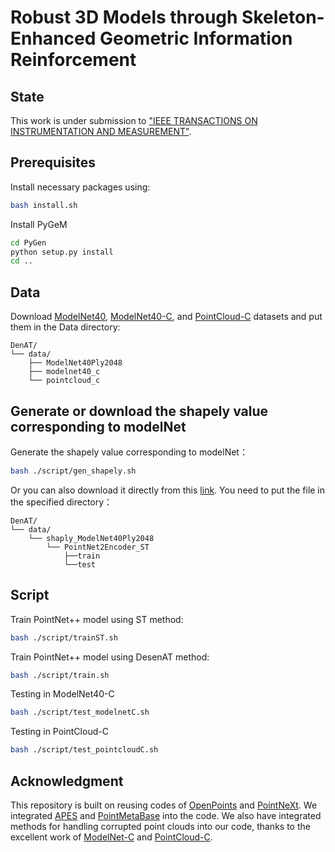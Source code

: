 # Robust 3D Models through Skeleton-Enhanced Geometric Information Reinforcement

## State
This work is under submission to ["IEEE TRANSACTIONS ON INSTRUMENTATION AND MEASUREMENT"](https://ieeexplore.ieee.org/xpl/RecentIssue.jsp?punumber=19).

## Prerequisites
Install necessary packages using:
```bash
bash install.sh
```

Install PyGeM
```bash
cd PyGen
python setup.py install
cd ..
```

## Data
Download [ModelNet40](https://shapenet.cs.stanford.edu/media/modelnet40_ply_hdf5_2048.zip), [ModelNet40-C](https://github.com/jiachens/ModelNet40-C), and [PointCloud-C](https://drive.google.com/uc?id=1KE6MmXMtfu_mgxg4qLPdEwVD5As8B0rm) datasets and put them in the Data directory:
```plaintext
DenAT/
└── data/
    ├── ModelNet40Ply2048
    ├── modelnet40_c
    └── pointcloud_c
```
## Generate or download the shapely value corresponding to modelNet
Generate the shapely value corresponding to modelNet：
```bash
bash ./script/gen_shapely.sh
```
Or you can also download it directly from this [link](https://drive.google.com/drive/folders/1vzz-3QjIQ8VBdwMa32cQGAi8aLmPp1RH?usp=sharing).
You need to put the file in the specified directory：
```plaintext
DenAT/
└── data/
    └── shaply_ModelNet40Ply2048
        └── PointNet2Encoder_ST
            ├──train
            └──test
```
## Script
Train PointNet++ model using ST method:
```bash
bash ./script/trainST.sh
```
Train PointNet++ model using DesenAT method:
```bash
bash ./script/train.sh
```
Testing in ModelNet40-C 
```bash
bash ./script/test_modelnetC.sh
```
Testing in PointCloud-C
```bash
bash ./script/test_pointcloudC.sh
```
## Acknowledgment
This repository is built on reusing codes of [OpenPoints](https://github.com/guochengqian/openpoints) and [PointNeXt](https://github.com/guochengqian/PointNeXt). We integrated [APES](https://github.com/JunweiZheng93/APES) and [PointMetaBase](https://github.com/linhaojia13/PointMetaBase) into the code. We also have integrated methods for handling corrupted point clouds into our code, thanks to the excellent work of [ModelNet-C](https://github.com/jiachens/ModelNet40-C) and [PointCloud-C](https://github.com/ldkong1205/PointCloud-C).
